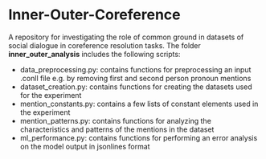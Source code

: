 # Inner-Outer-Coreference
A repository for investigating the role of common ground in datasets of social dialogue in coreference resolution tasks. The folder **inner_outer_analysis** includes the following scripts:

- data_preprocessing.py: contains functions for preprocessing an input .conll file e.g. by removing first and second person pronoun mentions
- dataset_creation.py: contains functions for creating the datasets used for the experiment
- mention_constants.py: contains a few lists of constant elements used in the experiment
- mention_patterns.py: contains functions for analyzing the characteristics and patterns of the mentions in the dataset
- ml_performance.py: contains functions for performing an error analysis on the model output in jsonlines format
